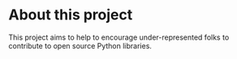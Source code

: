 # About this project

This project aims to help to encourage under-represented folks to contribute to open source Python libraries.
